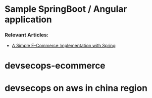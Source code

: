 # Sample SpringBoot / Angular application

### Relevant Articles:
- [A Simple E-Commerce Implementation with Spring](https://www.baeldung.com/spring-angular-ecommerce)
# devsecops-ecommerce
# devsecops on aws in china region
